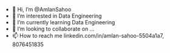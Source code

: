 - 👋 Hi, I’m @AmlanSahoo
- 👀 I’m interested in Data Engineering
- 🌱 I’m currently learning Data Engineering
- 💞️ I’m looking to collaborate on ...
- 📫 How to reach me linkedin.com/in/amlan-sahoo-5504a1a7, 8076451835

<!---
AmlanYogi/AmlanYogi is a ✨ special ✨ repository because its `README.md` (this file) appears on your GitHub profile.
You can click the Preview link to take a look at your changes.
--->
